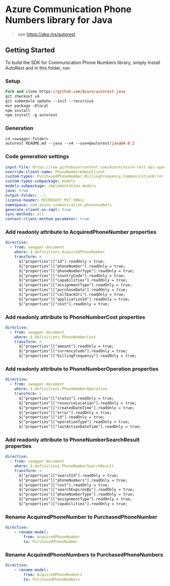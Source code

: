 # Azure Communication Phone Numbers library for Java

> see https://aka.ms/autorest
## Getting Started

To build the SDK for Communication Phone Numbers library, simply Install AutoRest and in this folder, run:

### Setup
```ps
Fork and clone https://github.com/Azure/autorest.java
git checkout v4
git submodule update --init --recursive
mvn package -Dlocal
npm install
npm install -g autorest
```

### Generation
```ps
cd <swagger-folder>
autorest README.md --java --v4 --use=@autorest/java@4.0.2
```

### Code generation settings
``` yaml
input-file: https://raw.githubusercontent.com/Azure/azure-rest-api-specs/a4d1e1516433894fca89f9600a6ac8a5471fc598/specification/communication/data-plane/Microsoft.CommunicationServicesPhoneNumbers/stable/2021-03-07/phonenumbers.json
override-client-name: PhoneNumberAdminClient
custom-types: PurchasedPhoneNumber,BillingFrequency,CommunicationError,PhoneNumberOperation,PhoneNumberOperationStatus,PhoneNumberOperationStatusCodes,PhoneNumberOperationType,PhoneNumberAssignmentType,PhoneNumberCapabilities,PhoneNumberCapabilitiesRequest,PhoneNumberCapabilityType,PhoneNumberCost,PhoneNumberSearchResult,PhoneNumberType,PhoneNumberCapability
custom-types-subpackage: models
models-subpackage: implementation.models
java: true
output-folder: ..\
license-header: MICROSOFT_MIT_SMALL
namespace: com.azure.communication.phonenumbers
generate-client-as-impl: true
sync-methods: all
context-client-method-parameter: true
```

### Add readonly attribute to AcquiredPhoneNumber properties
```yaml
directive:
  - from: swagger-document
    where: $.definitions.AcquiredPhoneNumber
    transform: >
      $["properties"]["id"].readOnly = true;
      $["properties"]["phoneNumber"].readOnly = true;
      $["properties"]["phoneNumberType"].readOnly = true;
      $["properties"]["countryCode"].readOnly = true;
      $["properties"]["capabilities"].readOnly = true;
      $["properties"]["assignmentType"].readOnly = true;
      $["properties"]["purchaseDate"].readOnly = true;
      $["properties"]["callbackUri"].readOnly = true;
      $["properties"]["applicationId"].readOnly = true;
      $["properties"]["cost"].readOnly = true;
```

### Add readonly attribute to PhoneNumberCost properties
```yaml
directive:
  - from: swagger-document
    where: $.definitions.PhoneNumberCost
    transform: >
      $["properties"]["amount"].readOnly = true;
      $["properties"]["currencyCode"].readOnly = true;
      $["properties"]["billingFrequency"].readOnly = true;
```

### Add readonly attribute to PhoneNumberOperation properties
```yaml $(java)
directive:
  - from: swagger-document
    where: $.definitions.PhoneNumberOperation
    transform: >
      $["properties"]["status"].readOnly = true;
      $["properties"]["resourceLocation"].readOnly = true;
      $["properties"]["createdDateTime"].readOnly = true;
      $["properties"]["error"].readOnly = true;
      $["properties"]["id"].readOnly = true;
      $["properties"]["operationType"].readOnly = true;
      $["properties"]["lastActionDateTime"].readOnly = true;
```

### Add readonly attribute to PhoneNumberSearchResult properties
```yaml
directive:
  - from: swagger-document
    where: $.definitions.PhoneNumberSearchResult
    transform: >
      $["properties"]["searchId"].readOnly = true;
      $["properties"]["phoneNumbers"].readOnly = true;
      $["properties"]["cost"].readOnly = true;
      $["properties"]["searchExpiresBy"].readOnly = true;
      $["properties"]["phoneNumberType"].readOnly = true;
      $["properties"]["assignmentType"].readOnly = true;
      $["properties"]["capabilities"].readOnly = true;
```
### Rename AcquiredPhoneNumber to PurchasedPhoneNumber
``` yaml
directive:
    - rename-model:
        from: AcquiredPhoneNumber
        to: PurchasedPhoneNumber
```

### Rename AcquiredPhoneNumbers to PurchasedPhoneNumbers
``` yaml
directive:
    - rename-model:
        from: AcquiredPhoneNumbers
        to: PurchasedPhoneNumbers
```